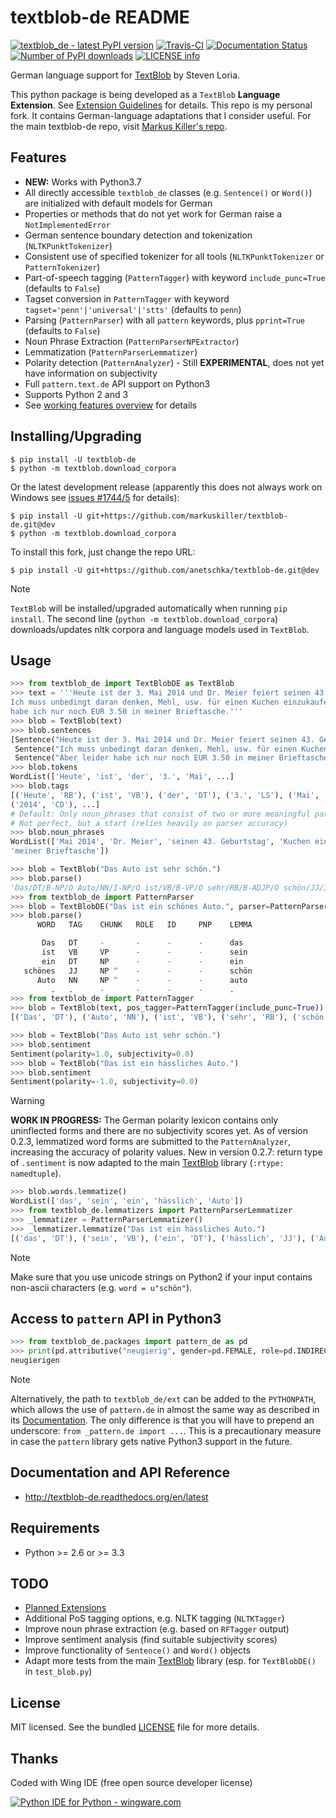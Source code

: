 textblob-de README
==================

[![textblob\_de - latest PyPI version](https://img.shields.io/pypi/v/textblob-de.svg)](https://pypi.python.org/pypi/textblob-de/)
[![Travis-CI](https://travis-ci.org/markuskiller/textblob-de.png?branch=dev)](https://travis-ci.org/markuskiller/textblob-de)
[![Documentation Status](https://readthedocs.org/projects/textblob-de/badge/?version=latest)](http://textblob-de.readthedocs.org/en/latest/)
[![Number of PyPI downloads](https://img.shields.io/pypi/dm/textblob-de.svg)](https://pypi.python.org/pypi/textblob-de/)
[![LICENSE info](https://img.shields.io/github/license/markuskiller/textblob-de.svg)](http://choosealicense.com/licenses/mit/)

German language support for
[TextBlob](http://textblob.readthedocs.org/en/dev/) by Steven Loria.

This python package is being developed as a `TextBlob` **Language
Extension**. See [Extension
Guidelines](https://textblob.readthedocs.org/en/dev/contributing.html)
for details.
This repo is my personal fork. It contains German-language adaptations that I consider useful. For the main textblob-de repo, visit [Markus Killer's repo](https://github.com/markuskiller/textblob-de).

Features
--------

-   **NEW:** Works with Python3.7
-   All directly accessible `textblob_de` classes (e.g. `Sentence()` or
    `Word()`) are initialized with default models for German
-   Properties or methods that do not yet work for German raise a
    `NotImplementedError`
-   German sentence boundary detection and tokenization
    (`NLTKPunktTokenizer`)
-   Consistent use of specified tokenizer for all tools
    (`NLTKPunktTokenizer` or `PatternTokenizer`)
-   Part-of-speech tagging (`PatternTagger`) with keyword
    `include_punc=True` (defaults to `False`)
-   Tagset conversion in `PatternTagger` with keyword
    `tagset='penn'|'universal'|'stts'` (defaults to `penn`)
-   Parsing (`PatternParser`) with all `pattern` keywords, plus
    `pprint=True` (defaults to `False`)
-   Noun Phrase Extraction (`PatternParserNPExtractor`)
-   Lemmatization (`PatternParserLemmatizer`)
-   Polarity detection (`PatternAnalyzer`) - Still **EXPERIMENTAL**,
    does not yet have information on subjectivity
-   Full `pattern.text.de` API support on Python3
-   Supports Python 2 and 3
-   See [working features
    overview](http://langui.ch/nlp/python/textblob-de-dev/) for details

Installing/Upgrading
--------------------

    $ pip install -U textblob-de
    $ python -m textblob.download_corpora

Or the latest development release (apparently this does not always work
on Windows see [issues \#1744/5](https://github.com/pypa/pip/pull/1745)
for details):

    $ pip install -U git+https://github.com/markuskiller/textblob-de.git@dev
    $ python -m textblob.download_corpora

To install this fork, just change the repo URL:

    $ pip install -U git+https://github.com/anetschka/textblob-de.git@dev

Note

`TextBlob` will be installed/upgraded automatically when running
`pip install`. The second line (`python -m textblob.download_corpora`)
downloads/updates nltk corpora and language models used in `TextBlob`.

Usage
-----

``` python
>>> from textblob_de import TextBlobDE as TextBlob
>>> text = '''Heute ist der 3. Mai 2014 und Dr. Meier feiert seinen 43. Geburtstag. 
Ich muss unbedingt daran denken, Mehl, usw. für einen Kuchen einzukaufen. Aber leider 
habe ich nur noch EUR 3.50 in meiner Brieftasche.'''
>>> blob = TextBlob(text)
>>> blob.sentences
[Sentence("Heute ist der 3. Mai 2014 und Dr. Meier feiert seinen 43. Geburtstag."),
 Sentence("Ich muss unbedingt daran denken, Mehl, usw. für einen Kuchen einzukaufen."),
 Sentence("Aber leider habe ich nur noch EUR 3.50 in meiner Brieftasche.")]
>>> blob.tokens
WordList(['Heute', 'ist', 'der', '3.', 'Mai', ...]
>>> blob.tags
[('Heute', 'RB'), ('ist', 'VB'), ('der', 'DT'), ('3.', 'LS'), ('Mai', 'NN'), 
('2014', 'CD'), ...]
# Default: Only noun_phrases that consist of two or more meaningful parts are displayed.
# Not perfect, but a start (relies heavily on parser accuracy)
>>> blob.noun_phrases
WordList(['Mai 2014', 'Dr. Meier', 'seinen 43. Geburtstag', 'Kuchen einzukaufen', 
'meiner Brieftasche'])
```

``` python
>>> blob = TextBlob("Das Auto ist sehr schön.")
>>> blob.parse()
'Das/DT/B-NP/O Auto/NN/I-NP/O ist/VB/B-VP/O sehr/RB/B-ADJP/O schön/JJ/I-ADJP/O'
>>> from textblob_de import PatternParser
>>> blob = TextBlobDE("Das ist ein schönes Auto.", parser=PatternParser(pprint=True, lemmata=True))
>>> blob.parse()
      WORD   TAG    CHUNK   ROLE   ID     PNP    LEMMA   

       Das   DT     -       -      -      -      das     
       ist   VB     VP      -      -      -      sein    
       ein   DT     NP      -      -      -      ein     
   schönes   JJ     NP ^    -      -      -      schön   
      Auto   NN     NP ^    -      -      -      auto    
         .   .      -       -      -      -      .       
>>> from textblob_de import PatternTagger
>>> blob = TextBlob(text, pos_tagger=PatternTagger(include_punc=True))
[('Das', 'DT'), ('Auto', 'NN'), ('ist', 'VB'), ('sehr', 'RB'), ('schön', 'JJ'), ('.', '.')]
```

``` python
>>> blob = TextBlob("Das Auto ist sehr schön.")
>>> blob.sentiment
Sentiment(polarity=1.0, subjectivity=0.0)
>>> blob = TextBlob("Das ist ein hässliches Auto.")     
>>> blob.sentiment
Sentiment(polarity=-1.0, subjectivity=0.0)
```

Warning

**WORK IN PROGRESS:** The German polarity lexicon contains only
uninflected forms and there are no subjectivity scores yet. As of
version 0.2.3, lemmatized word forms are submitted to the
`PatternAnalyzer`, increasing the accuracy of polarity values. New in
version 0.2.7: return type of `.sentiment` is now adapted to the main
[TextBlob](http://textblob.readthedocs.org/en/dev/) library
(`:rtype: namedtuple`).

``` python
>>> blob.words.lemmatize()
WordList(['das', 'sein', 'ein', 'hässlich', 'Auto'])
>>> from textblob_de.lemmatizers import PatternParserLemmatizer
>>> _lemmatizer = PatternParserLemmatizer()
>>> _lemmatizer.lemmatize("Das ist ein hässliches Auto.")
[('das', 'DT'), ('sein', 'VB'), ('ein', 'DT'), ('hässlich', 'JJ'), ('Auto', 'NN')]
```

Note

Make sure that you use unicode strings on Python2 if your input contains
non-ascii characters (e.g. `word = u"schön"`).

Access to `pattern` API in Python3
----------------------------------

``` python
>>> from textblob_de.packages import pattern_de as pd
>>> print(pd.attributive("neugierig", gender=pd.FEMALE, role=pd.INDIRECT, article="die"))
neugierigen
```

Note

Alternatively, the path to `textblob_de/ext` can be added to the
`PYTHONPATH`, which allows the use of `pattern.de` in almost the same
way as described in its
[Documentation](http://www.clips.ua.ac.be/pages/pattern-de). The only
difference is that you will have to prepend an underscore:
`from _pattern.de import ...`. This is a precautionary measure in case
the `pattern` library gets native Python3 support in the future.

Documentation and API Reference
-------------------------------

-   <http://textblob-de.readthedocs.org/en/latest>

Requirements
------------

-   Python &gt;= 2.6 or &gt;= 3.3

TODO
----

-   [Planned
    Extensions](http://textblob-de.readthedocs.org/en/latest/extensions.html)
-   Additional PoS tagging options, e.g. NLTK tagging (`NLTKTagger`)
-   Improve noun phrase extraction (e.g. based on `RFTagger` output)
-   Improve sentiment analysis (find suitable subjectivity scores)
-   Improve functionality of `Sentence()` and `Word()` objects
-   Adapt more tests from the main
    [TextBlob](http://textblob.readthedocs.org/en/dev/) library (esp.
    for `TextBlobDE()` in `test_blob.py`)

License
-------

MIT licensed. See the bundled
[LICENSE](https://github.com/markuskiller/textblob-de/blob/master/LICENSE)
file for more details.

Thanks
------

Coded with Wing IDE (free open source developer license)

[![Python IDE for Python - wingware.com](https://wingware.com/images/wingware-logo-180x58.png)](https://wingware.com/store/free)
